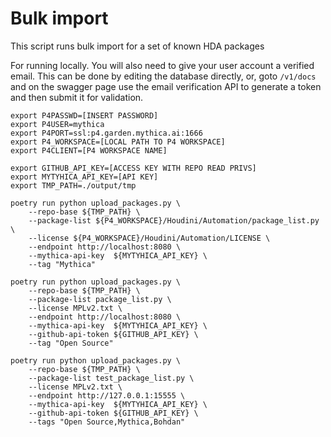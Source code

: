 Bulk import
===

This script runs bulk import for a set of known HDA packages

For running locally. You will also need to give your user account a verified email. 
This can be done by editing the database directly, or, goto `/v1/docs` and on the 
swagger page use the email verification API to generate a token and then submit it
for validation.


```
export P4PASSWD=[INSERT PASSWORD]
export P4USER=mythica
export P4PORT=ssl:p4.garden.mythica.ai:1666
export P4_WORKSPACE=[LOCAL PATH TO P4 WORKSPACE]
export P4CLIENT=[P4 WORKSPACE NAME]

export GITHUB_API_KEY=[ACCESS KEY WITH REPO READ PRIVS]
export MYTYHICA_API_KEY=[API KEY]
export TMP_PATH=./output/tmp

poetry run python upload_packages.py \
    --repo-base ${TMP_PATH} \
    --package-list ${P4_WORKSPACE}/Houdini/Automation/package_list.py \
    --license ${P4_WORKSPACE}/Houdini/Automation/LICENSE \
    --endpoint http://localhost:8080 \
    --mythica-api-key  ${MYTYHICA_API_KEY} \
    --tag "Mythica"

poetry run python upload_packages.py \
    --repo-base ${TMP_PATH} \
    --package-list package_list.py \
    --license MPLv2.txt \
    --endpoint http://localhost:8080 \
    --mythica-api-key  ${MYTYHICA_API_KEY} \
    --github-api-token ${GITHUB_API_KEY} \
    --tag "Open Source" 

poetry run python upload_packages.py \
    --repo-base ${TMP_PATH} \
    --package-list test_package_list.py \
    --license MPLv2.txt \
    --endpoint http://127.0.0.1:15555 \
    --mythica-api-key  ${MYTYHICA_API_KEY} \
    --github-api-token ${GITHUB_API_KEY} \
    --tags "Open Source,Mythica,Bohdan" 
```

